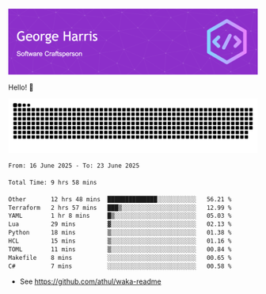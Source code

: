 ![img](./assets/github-header.png)

Hello! :wave:

<div align="center">
  <img  src="https://raw.githubusercontent.com/1999AZZAR/1999AZZAR/readme/resources/grid-snake.svg" alt="snake" />
</div>

<!--START_SECTION:waka-->

```txt
From: 16 June 2025 - To: 23 June 2025

Total Time: 9 hrs 58 mins

Other       12 hrs 48 mins  ██████████████░░░░░░░░░░░   56.21 %
Terraform   2 hrs 57 mins   ███▒░░░░░░░░░░░░░░░░░░░░░   12.99 %
YAML        1 hr 8 mins     █▒░░░░░░░░░░░░░░░░░░░░░░░   05.03 %
Lua         29 mins         ▓░░░░░░░░░░░░░░░░░░░░░░░░   02.13 %
Python      18 mins         ▒░░░░░░░░░░░░░░░░░░░░░░░░   01.38 %
HCL         15 mins         ▒░░░░░░░░░░░░░░░░░░░░░░░░   01.16 %
TOML        11 mins         ▒░░░░░░░░░░░░░░░░░░░░░░░░   00.84 %
Makefile    8 mins          ░░░░░░░░░░░░░░░░░░░░░░░░░   00.65 %
C#          7 mins          ░░░░░░░░░░░░░░░░░░░░░░░░░   00.58 %
```

<!--END_SECTION:waka-->

- See <https://github.com/athul/waka-readme>
